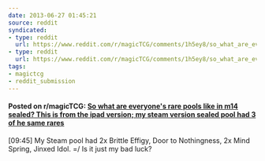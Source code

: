 ```yaml
---
date: 2013-06-27 01:45:21
source: reddit
syndicated:
- type: reddit
  url: https://www.reddit.com/r/magicTCG/comments/1h5ey8/so_what_are_everyones_rare_pools_like_in_m14/
- type: reddit
  url: https://www.reddit.com/r/magicTCG/comments/1h5ey8/so_what_are_everyones_rare_pools_like_in_m14/car0eai/
tags:
- magictcg
- reddit_submission
---
```


#### Posted on r/magicTCG: [So what are everyone's rare pools like in m14 sealed? This is from the ipad version; my steam version sealed pool had 3 of he same rares](https://reddit.com/r/magicTCG/comments/1h5ey8/so_what_are_everyones_rare_pools_like_in_m14/)

[09:45] My Steam pool had 2x Brittle Effigy, Door to Nothingness, 2x Mind Spring, Jinxed Idol. =/ Is it just my bad luck?